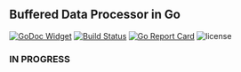 <!---
Licensed to the Apache Software Foundation (ASF) under one or more
contributor license agreements. See the NOTICE file distributed with
this work for additional information regarding copyright ownership.
The ASF licenses this file to You under the Apache License, Version 2.0
(the "License"); you may not use this file except in compliance with
the License. You may obtain a copy of the License at

http://www.apache.org/licenses/LICENSE-2.0

Unless required by applicable law or agreed to in writing, software
distributed under the License is distributed on an "AS IS" BASIS,
WITHOUT WARRANTIES OR CONDITIONS OF ANY KIND, either express or implied.
See the License for the specific language governing permissions and
limitations under the License.
-->

## Buffered Data Processor in Go

[![GoDoc Widget](https://godoc.org/github.com/oleewere/go-buffered-processor/processor?status.svg)](https://godoc.org/github.com/oleewere/go-buffered-processor/processor)
[![Build Status](https://travis-ci.org/oleewere/go-buffered-processor.svg?branch=master)](https://travis-ci.org/oleewere/go-solr-client)
[![Go Report Card](https://goreportcard.com/badge/github.com/oleewere/go-buffered-processor)](https://goreportcard.com/report/github.com/oleewere/go-solr-client)
![license](http://img.shields.io/badge/license-Apache%20v2-blue.svg)

### IN PROGRESS